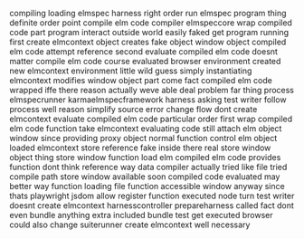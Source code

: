 compiling loading elmspec harness right order run elmspec program thing definite order point compile elm code compiler elmspeccore wrap compiled code part program interact outside world easily faked get program running first create elmcontext object creates fake object window object compiled elm code attempt reference second evaluate compiled elm code doesnt matter compile elm code course evaluated browser environment created new elmcontext environment little wild guess simply instantiating elmcontext modifies window object part come fact compiled elm code wrapped iffe there reason actually weve able deal problem far thing process elmspecrunner karmaelmspecframework harness asking test writer follow process well reason simplify source error change flow dont create elmcontext evaluate compiled elm code particular order first wrap compiled elm code function take elmcontext evaluating code still attach elm object window since providing proxy object normal function control elm object loaded elmcontext store reference fake inside there real store window object thing store window function load elm compiled elm code provides function dont think reference way data compiler actually tried like file tried compile path store window available soon compiled code evaluated may better way function loading file function accessible window anyway since thats playwright jsdom allow register function executed node turn test writer doesnt create elmcontext harnesscontroller prepareharness called fact dont even bundle anything extra included bundle test get executed browser could also change suiterunner create elmcontext well necessary